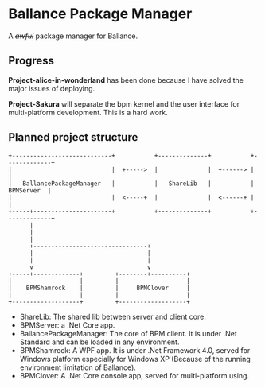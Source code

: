 # Ballance Package Manager

A ~~*awful*~~ package manager for Ballance.

## Progress

**Project-alice-in-wonderland** has been done because I have solved the major issues of deploying.

**Project-Sakura** will separate the bpm kernel and the user interface for multi-platform development. This is a hard work.

## Planned project structure

```
+----------------------------+           +--------------+           +-------------+
|                            |  +----->  |              |  +------> |             |
|   BallancePackageManager   |           |   ShareLib   |           |  BPMServer  |
|                            |  <-----+  |              |  <------+ |             |
+-----+----------------------+           +--------------+           +-------------+
      |
      |
      |
      +--------------------------------+
      |                                |
      |                                |
      v                                v
+-----+-------------+         +--------+----------+
|                   |         |                   |
|    BPMShamrock    |         |     BPMClover     |
|                   |         |                   |
+-------------------+         +-------------------+

```

* ShareLib: The shared lib between server and client core.
* BPMServer: a .Net Core app.
* BallancePackageManager: The core of BPM client. It is under .Net Standard and can be loaded in any environment.
* BPMShamrock: A WPF app. It is under .Net Framework 4.0, served for Windows platform especially for Windows XP \(Because of the running environment limitation of Ballance\).
* BPMClover: A .Net Core console app, served for multi-platform using. 
